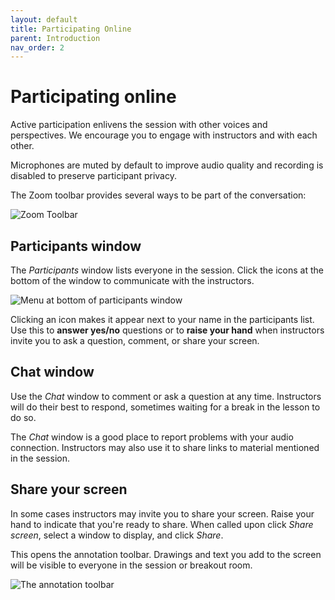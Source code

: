 ```yaml
---
layout: default
title: Participating Online
parent: Introduction
nav_order: 2
---
```

# Participating online
Active participation enlivens the session with other voices and perspectives. We encourage you to engage with instructors and with each other.    

Microphones are muted by default to improve audio quality and recording is disabled to preserve participant privacy.    

The Zoom toolbar provides several ways to be part of the conversation:

![Zoom Toolbar](aranganath24/data_bootcamp/content/img/zoom_toolbar.png)

## Participants window
The _Participants_ window lists everyone in the session. Click the icons at the bottom of the window to communicate with the instructors.

![Menu at bottom of participants window](data_bootcamp/content/img/participants_window_menu.png)

Clicking an icon makes it appear next to your name in the participants list. Use this to **answer yes/no** questions or to **raise your hand** when instructors invite you to ask a question, comment, or share your screen.

## Chat window
Use the _Chat_ window to comment or ask a question at any time. Instructors will do their best to respond, sometimes waiting for a break in the lesson to do so.

The _Chat_ window is a good place to report problems with your audio connection. Instructors may also use it to share links to material mentioned in the session.

## Share your screen
In some cases instructors may invite you to share your screen. Raise your hand to indicate that you're ready to share. When called upon click _Share screen_, select a window to display, and click _Share_.

This opens the annotation toolbar. Drawings and text you add to the screen will be visible to everyone in the session or breakout room.

![The annotation toolbar](data_bootcamp/content/img/annotate_toolbar.png)
